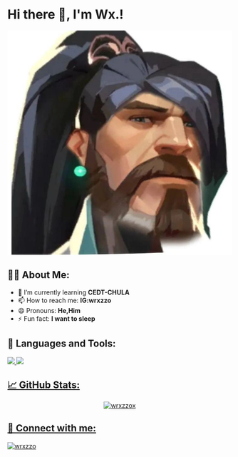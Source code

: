 # Hi there 👋, I'm Wx.!
![me](https://github.com/wrxzzox/profile/blob/main/IMG_0275.jpeg?raw=true)

## 👨‍💻 About Me:
- 🌱 I’m currently learning **CEDT-CHULA**
- 📫 How to reach me: **IG:wrxzzo**
- 😄 Pronouns: **He,Him**
- ⚡ Fun fact: **I want to sleep**

## 🚀 Languages and Tools:
<p align="left"> 
    <a href="https://www.youtube.com/watch?v=oHg5SJYRHA0" target="_blank"> <img src="https://cdn-icons-png.flaticon.com/512/5968/5968350.png" width="100"/> 
    <a href="https://www.youtube.com/watch?v=oHg5SJYRHA0" target="_blank"> <img src="https://cdn-icons-png.flaticon.com/256/6132/6132222.png"width="100"/> 
</p>

## 📈 GitHub Stats:
<p align="center">
    <img src="https://github-readme-stats.vercel.app/api?username=wrxzzox&show_icons=true&theme=radical" alt="wrxzzox"/>
</p>

## 💼 Connect with me:
<p align="left">
</a>
<a href="https://www.youtube.com/watch?v=oHg5SJYRHA0" target="blank"><img align="center" src="https://cdn.jsdelivr.net/npm/simple-icons@3.0.1/icons/instagram.svg" alt="wrxzzo" height="30" width="40" />

